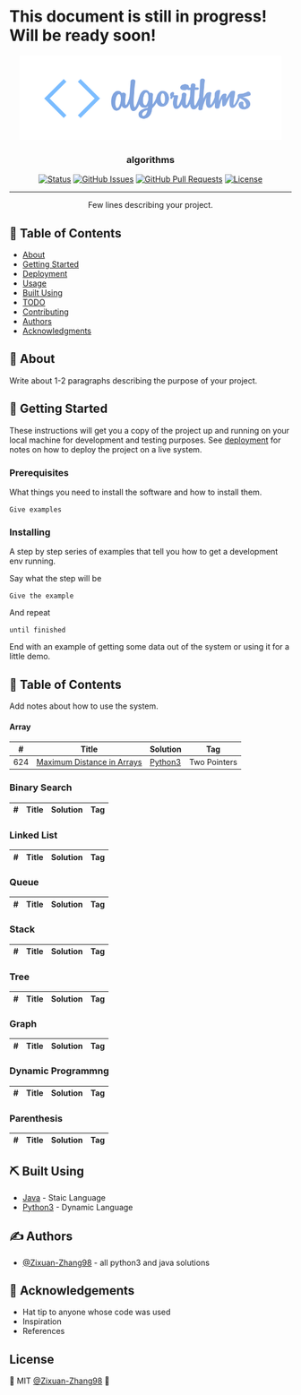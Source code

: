 # This document is still in progress! Will be ready soon!


<p align="center">
  <a href="" rel="noopener">
 <img height=150px src="/logo.png" alt="algorithms"></a>
</p>

<h3 align="center">algorithms</h3>

<div align="center">

  [![Status](https://img.shields.io/badge/status-active-success.svg)]() 
  [![GitHub Issues](https://img.shields.io/github/issues/kylelobo/The-Documentation-Compendium.svg)](https://github.com/kylelobo/The-Documentation-Compendium/issues)
  [![GitHub Pull Requests](https://img.shields.io/github/issues-pr/kylelobo/The-Documentation-Compendium.svg)](https://github.com/kylelobo/The-Documentation-Compendium/pulls)
  [![License](https://img.shields.io/badge/license-MIT-blue.svg)](/LICENSE)

</div>

---

<p align="center"> Few lines describing your project.
    <br> 
</p>

## 📝 Table of Contents
- [About](#about)
- [Getting Started](#getting_started)
- [Deployment](#deployment)
- [Usage](#usage)
- [Built Using](#built_using)
- [TODO](../TODO.md)
- [Contributing](../CONTRIBUTING.md)
- [Authors](#authors)
- [Acknowledgments](#acknowledgement)

## 🧐 About <a name = "about"></a>
Write about 1-2 paragraphs describing the purpose of your project.

## 🏁 Getting Started <a name = "getting_started"></a>
These instructions will get you a copy of the project up and running on your local machine for development and testing purposes. See [deployment](#deployment) for notes on how to deploy the project on a live system.

### Prerequisites
What things you need to install the software and how to install them.

```
Give examples
```

### Installing
A step by step series of examples that tell you how to get a development env running.

Say what the step will be

```
Give the example
```

And repeat

```
until finished
```

End with an example of getting some data out of the system or using it for a little demo.

## 🎈 Table of Contents <a name="usage"></a>
Add notes about how to use the system.

#### Array
|  #  | Title | Solution | Tag |
| --- | ----- | -------- | --- |
|624| [Maximum Distance in Arrays](https://leetcode.com/problems/maximum-distance-in-arrays/description/) | [Python3](./array/624.py)| Two Pointers|

### Binary Search
|  #  | Title | Solution | Tag |
| --- | ----- | -------- | --- |

### Linked List
|  #  | Title | Solution | Tag |
| --- | ----- | -------- | --- |

### Queue
|  #  | Title | Solution | Tag |
| --- | ----- | -------- | --- |

### Stack
|  #  | Title | Solution | Tag |
| --- | ----- | -------- | --- |

### Tree
|  #  | Title | Solution | Tag |
| --- | ----- | -------- | --- |

### Graph
|  #  | Title | Solution | Tag |
| --- | ----- | -------- | --- |

### Dynamic Programmng
|  #  | Title | Solution | Tag |
| --- | ----- | -------- | --- |

### Parenthesis
|  #  | Title | Solution | Tag |
| --- | ----- | -------- | --- |



## ⛏️ Built Using <a name = "built_using"></a>
- [Java](https://www.mongodb.com/) - Staic Language
- [Python3](https://expressjs.com/) - Dynamic Language

## ✍️ Authors <a name = "authors"></a>
- [@Zixuan-Zhang98](https://github.com/Zixuan-Zhang98) - all python3 and java solutions

## 🎉 Acknowledgements <a name = "acknowledgement"></a>
- Hat tip to anyone whose code was used
- Inspiration
- References

## License

🌱 MIT [@Zixuan-Zhang98](https://github.com/Zixuan-Zhang98) 🌱
